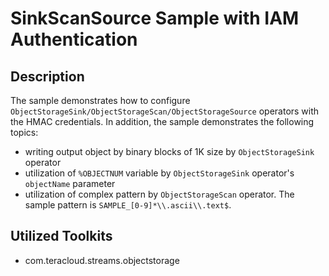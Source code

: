 # SinkScanSource Sample with IAM Authentication

## Description
The sample demonstrates how to configure 
`ObjectStorageSink/ObjectStorageScan/ObjectStorageSource` operators with the HMAC credentials.
In addition, the sample demonstrates the following topics:
   - writing output object by binary blocks of 1K size by `ObjectStorageSink` operator
   - utilization of `%OBJECTNUM` variable by `ObjectStorageSink` operator's `objectName` parameter
   - utilization of complex pattern by `ObjectStorageScan` operator. The sample pattern is `SAMPLE_[0-9]*\\.ascii\\.text$`.
    
## Utilized Toolkits
 - com.teracloud.streams.objectstorage